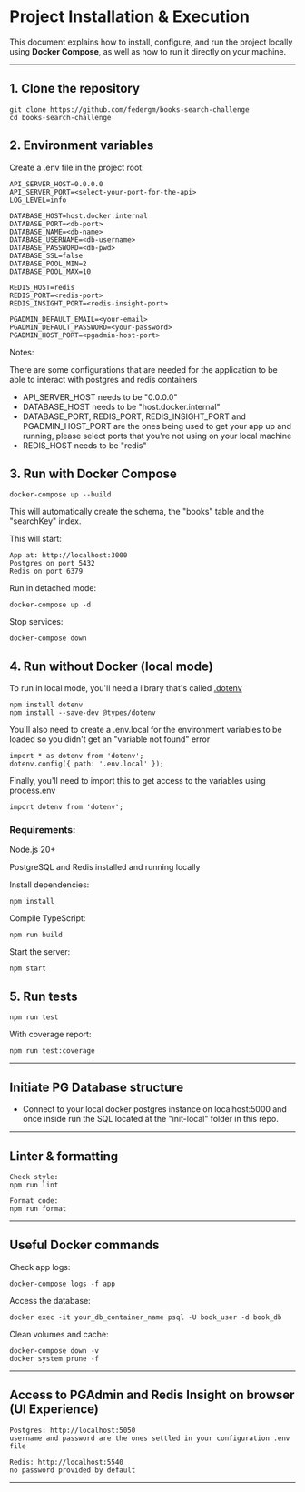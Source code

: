 # Project Installation & Execution

This document explains how to install, configure, and run the project locally using **Docker Compose**, as well as how to run it directly on your machine.

---

## 1. Clone the repository

```plaintext
git clone https://github.com/federgm/books-search-challenge
cd books-search-challenge
```

## 2. Environment variables

Create a .env file in the project root:

```plaintext
API_SERVER_HOST=0.0.0.0
API_SERVER_PORT=<select-your-port-for-the-api>
LOG_LEVEL=info

DATABASE_HOST=host.docker.internal
DATABASE_PORT=<db-port>
DATABASE_NAME=<db-name>
DATABASE_USERNAME=<db-username>
DATABASE_PASSWORD=<db-pwd>
DATABASE_SSL=false
DATABASE_POOL_MIN=2
DATABASE_POOL_MAX=10

REDIS_HOST=redis
REDIS_PORT=<redis-port>
REDIS_INSIGHT_PORT=<redis-insight-port>

PGADMIN_DEFAULT_EMAIL=<your-email>
PGADMIN_DEFAULT_PASSWORD=<your-password>
PGADMIN_HOST_PORT=<pgadmin-host-port>

```

Notes:

There are some configurations that are needed for the application to be able to interact with postgres and redis containers

- API_SERVER_HOST needs to be "0.0.0.0"
- DATABASE_HOST needs to be "host.docker.internal"
- DATABASE_PORT, REDIS_PORT, REDIS_INSIGHT_PORT and PGADMIN_HOST_PORT are the ones being used to get your app up and running,
  please select ports that you're not using on your local machine
- REDIS_HOST needs to be "redis"

## 3. Run with Docker Compose

```plaintext
docker-compose up --build
```

This will automatically create the schema, the "books" table and the "searchKey" index.

This will start:

```plaintext
App at: http://localhost:3000
Postgres on port 5432
Redis on port 6379
```

Run in detached mode:

```plaintext
docker-compose up -d
```

Stop services:

```plaintext
docker-compose down
```

## 4. Run without Docker (local mode)

To run in local mode, you'll need a library that's called [.dotenv](https://www.npmjs.com/package/dotenv)

```plaintext
npm install dotenv
npm install --save-dev @types/dotenv
```

You'll also need to create a .env.local for the environment variables to be loaded so you didn't get
an "variable not found" error

```plaintext
import * as dotenv from 'dotenv';
dotenv.config({ path: '.env.local' });
```

Finally, you'll need to import this to get access to the variables using process.env

```plaintext
import dotenv from 'dotenv';
```

### Requirements:

Node.js 20+

PostgreSQL and Redis installed and running locally

Install dependencies:

```plaintext
npm install
```

Compile TypeScript:

```plaintext
npm run build
```

Start the server:

```plaintext
npm start
```

## 5. Run tests

```plaintext
npm run test
```

With coverage report:

```plaintext
npm run test:coverage
```

---

## Initiate PG Database structure

- Connect to your local docker postgres instance on localhost:5000 and once inside run the SQL located at the "init-local" folder in this repo.

---

## Linter & formatting

```plaintext
Check style:
npm run lint

Format code:
npm run format
```

---

## Useful Docker commands

Check app logs:

```plaintext
docker-compose logs -f app
```

Access the database:

```plaintext
docker exec -it your_db_container_name psql -U book_user -d book_db
```

Clean volumes and cache:

```plaintext
docker-compose down -v
docker system prune -f
```

---

## Access to PGAdmin and Redis Insight on browser (UI Experience)

```plaintext
Postgres: http://localhost:5050
username and password are the ones settled in your configuration .env file

Redis: http://localhost:5540
no password provided by default
```

---
